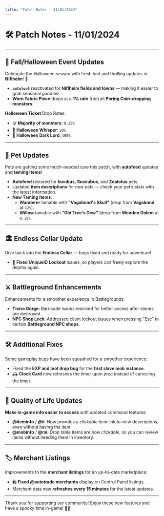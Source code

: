 ```yaml
---
title: "Patch Notes - 11/01/2024"
---
```


# 🛠️ Patch Notes - 11/01/2024

---

## 🎃 **Fall/Halloween Event Updates**

Celebrate the Halloween season with fresh loot and thrilling updates in **Niflheim**! 🍂

- **`autoloot`** reactivated for **Niflheim fields and towns** — making it easier to grab seasonal goodies!
- **Worn Fabric Piece** drops at a **1% rate** from all **Poring Coin-dropping monsters**.

**Halloween Ticket** Drop Rates:
- 🪙 **Majority of monsters**: `0.25%`
- 👻 **Halloween Whisper**: `50%`
- 🧛 **Halloween Dark Lord**: `100%`

---

## 🐾 **Pet Updates**

Pets are getting some much-needed care this patch, with **autofeed** updates and **taming items**!

- **Autofeed** restored for **Incubus**, **Succubus**, and **Zealotus** pets.
- Updated **item descriptions** for new pets — check your pet’s stats with the latest information.
- **New Taming Items**:
  - **Wanderer** tamable with **"Vagabond's Skull"** (drop from **Vagabond** at `12%`).
  - **Willow** tamable with **"Old Tree's Dew"** (drop from **Wooden Golem** at `0.1%`).

---

## 🏛️ **Endless Cellar Update**

Dive back into the **Endless Cellar** — bugs fixed and ready for adventure!  
- 🔄 **Fixed UniqueID Lockout** issues, so players can freely explore the depths again.

---

## ⚔️ **Battleground Enhancements**

Enhancements for a smoother experience in Battlegrounds:

- **Tierra Gorge**: Barricade issues resolved for better access after stones are destroyed.
- **NPC Shop Lock**: Addressed client lockout issues when pressing "Esc" in certain **Battleground NPC shops**.

---

## 🛠️ **Additional Fixes**

Some gameplay bugs have been squashed for a smoother experience:

- Fixed the **EXP and loot drop bug** for the **first slave mob instance**.
- 🕰️ **Clock Card** now refreshes the timer upon proc instead of canceling the timer.

---

## 🌟 **Quality of Life Updates**

**Make in-game info easier to access** with updated command features:

- **@iteminfo** / **@ii**: Now provides a *clickable* item link to view descriptions, even without having the item.
- **@mobinfo** / **@mi**: Drop table items are now *clickable*, so you can review items without needing them in inventory.

---

## 🏷️ **Merchant Listings**

Improvements to the **merchant listings** for an up-to-date marketplace:

- 🛍️ **Fixed @autotrade merchants** display on Control Panel listings.
- Merchant data now **refreshes every 15 minutes** for the latest updates.

---

Thank you for supporting our community! Enjoy these new features and have a spooky time in-game! 🎃👻
